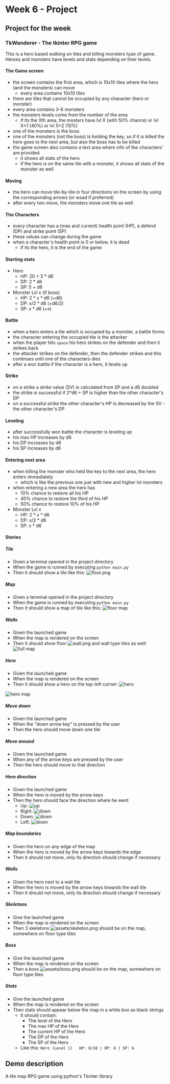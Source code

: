 # Week 6 - Project
 
## Project for the week
 
### TkWanderer - The tkinter RPG game
This is a hero based walking on tiles and killing monsters type of game. Heroes and monsters have levels and stats depending on their levels.

#### The Game screen
- the screen contains the first area, which is 10x10 tiles where the hero (and the monsters) can move
    - every area contains 10x10 tiles
- there are tiles that cannot be occupied by any character (hero or monster)
- every area contains 3-6 monsters
- the monsters levels come from the number of the area
    - if its the Xth area, the mosters have lvl X (with 50% chance) or lvl X+1 (40%) or lvl X+2 (10%)
- one of the monsters is the boss
- one of the monsters (not the boss) is holding the key, so if it is killed the hero goes to the next area, but also the boss has to be killed
- the game screen also contains a text area where info of the characters' are provided
    - it shows all stats of the hero
    - if the hero is on the same tile with a monster, it shows all stats of the monster as well

#### Moving
- the hero can move tile-by-tile in four directions on the screen by using the corresponding arrows (or wsad if preferred)
- after every two move, the monsters move one tile as well

#### The Characters
-  every character has a (max and current) health point (HP), a defend (DP) and strike point (SP)
- these values can change during the game
- when a character's health point is 0 or below, it is dead
    - if its the hero, it is the end of the game

#### Starting stats
- Hero
    - HP: 20 + 3 * d6
    - DP: 2 * d6
    - SP: 5 + d6
- Monster Lvl x (if boss)
    - HP: 2 * x * d6 (+d6)
    - DP: x/2 * d6 (+d6/2)
    - SP: x * d6 (+x)

#### Battle
- when a hero enters a tile which is occupied by a monster, a battle forms
- the character entering the occupied tile is the attacker
- when the player hits `space` his hero strikes on the defender and then it strikes back
- the attacker strikes on the defender, then the defender strikes and this continues until one of the characters dies
- after a won battle if the character is a hero, it levels up

#### Strike
- on a strike a strike value (SV) is calculated from SP and a d6 doubled
- the strike is successful if 2*d6 + SP is higher than the other character's DP
- on a successful strike the other character's HP is decreased by the SV - the other character's DP

#### Leveling
- after successfully won battle the character is leveling up
- his max HP increases by d6
- his DP increases by d6
- his SP increases by d6

#### Entering next area
- when killing the monster who held the key to the next area, the hero enters immediately
    - which is like the previous one just with new and higher lvl monsters
- when entering a new area the hero has
    - 10% chance to restore all his HP
    - 40% chance to restore the third of his HP
    - 50% chance to restore 10% of his HP
- Monster Lvl x
    - HP: 2 * x * d6
    - DP: x/2 * d6
    - SP: x * d6
  
#### Stories
 
##### Tile
 - Given a terminal opened in the project directory
 - When the game is runned by executing `python main.py`
 - Then it should show a tile like this: ![floor.png](assets/floor.png)
 
##### Map
 - Given a terminal opened in the project directory
 - When the game is runned by executing `python main.py`
 - Then it should show a map of tile like this: ![floor map](floor-map.png)
 
##### Walls
 - Given the launched game
 - When the map is rendered on the screen
 - Then it should show floor ![wall.png](assets/wall.png) and wall type tiles as well: ![full map](full-map.png)
 
##### Hero
 - Given the launched game
 - When the map is rendered on the screen
 - Then it should show a hero on the top-left corner: ![hero](assets/hero-down.png) 

 ![hero map](hero-map.png)

##### Move down
 - Given the launched game
 - When the "down arrow key" is pressed by the user
 - Then the hero should move down one tile

##### Move around
 - Given the launched game
 - When any of the arrow keys are pressed by the user
 - Then the hero should move to that direction

##### Hero direction
 - Given the launched game
 - When the hero is moved by the arrow keys
 - Then the hero should face the direction where he went
    - Up: ![up](assets/hero-up.png)
    - Right: ![down](assets/hero-right.png)
    - Down: ![down](assets/hero-down.png)
    - Left: ![down](assets/hero-left.png)

##### Map boundaries
 - Given the hero on any edge of the map
 - When the hero is moved by the arrow keys towards the edge
 - Then it should not move, only its direction should change if necessary

##### Walls
 - Given the hero next to a wall tile
 - When the hero is moved by the arrow keys towards the wall tile
 - Then it should not move, only its direction should change if necessary

##### Skeletons
 - Give the launched game
 - When the map is rendered on the screen
 - Then 3 skeletons ![assets/skeleton.png](assets/skeleton.png) should be on the map, somewhere on floor type tiles

##### Boss
 - Give the launched game
 - When the map is rendered on the screen
 - Then a boss ![assets/boss.png](assets/boss.png) should be on the map, somewhere on floor type tiles

##### Stats
 - Give the launched game
 - When the map is rendered on the screen
 - Then stats should appear below the map in a white box as black strings
   - It should contain:
      - The level of the Hero
      - The max HP of the Hero
      - The current HP of the Hero
      - The DP of the Hero
      - The SP of the Hero
   - Like this: `Hero (Level 1)   HP: 8/10 | DP: 8 | SP: 6`

## Demo description
A tile map RPG game using python's Tkinter library
